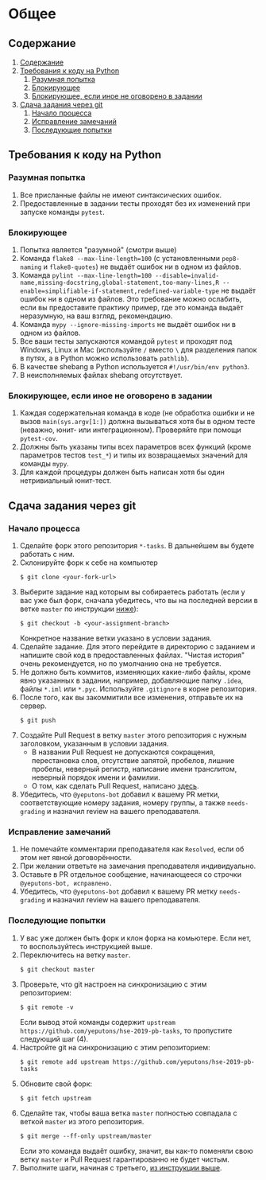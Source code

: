 # Общее
## Содержание
1. [Содержание](#содержание)
1. [Требования к коду на Python](#требования-к-коду-на-python)
    1. [Разумная попытка](#разумная-попытка)
    1. [Блокирующее](#блокирующее)
    1. [Блокирующее, если иное не оговорено в задании](#блокирующее-если-иное-не-оговорено-в-задании)
1. [Сдача задания через git](#сдача-задания-через-git)
    1. [Начало процесса](#начало-процесса)
	1. [Исправление замечаний](#исправление-замечаний)
    1. [Последующие попытки](#последующие-попытки)

## Требования к коду на Python
### Разумная попытка
1. Все присланные файлы не имеют синтаксических ошибок.
1. Предоставленные в задании тесты проходят без их изменений при запуске команды `pytest`.
### Блокирующее
1. Попытка является "разумной" (смотри выше)
1. Команда `flake8 --max-line-length=100` (с установленными `pep8-naming` и `flake8-quotes`) не выдаёт ошибок ни в одном из файлов.
1. Команда `pylint --max-line-length=100 --disable=invalid-name,missing-docstring,global-statement,too-many-lines,R --enable=simplifiable-if-statement,redefined-variable-type` не выдаёт ошибок ни в одном из файлов.
   Это требование можно ослабить, если вы предоставите практику пример, где это команда выдаёт неразумную, на ваш взгляд, рекомендацию.
1. Команда `mypy --ignore-missing-imports` не выдаёт ошибок ни в одном из файлов.
1. Все ваши тесты запускаются командой `pytest` и проходят под Windows, Linux и Mac (используйте `/` вместо `\` для разделения папок в путях, а в Python можно использовать `pathlib`).
1. В качестве shebang в Python используется `#!/usr/bin/env python3`.
1. В неисполняемых файлах shebang отсутствует.

### Блокирующее, если иное не оговорено в задании
1. Каждая содержательная команда в коде (не обработка ошибки и не вызов `main(sys.argv[1:])` должна вызываться
   хотя бы в одном тесте (неважно, юнит- или интеграционном).
   Проверяйте при помощи `pytest-cov`.
1. Должны быть указаны типы всех параметров всех функций (кроме параметров тестов `test_*`) и типы их возвращаемых значений для команды `mypy`.
1. Для каждой процедуры должен быть написан хотя бы один нетривиальный юнит-тест.

## Сдача задания через git
### Начало процесса
1. Сделайте форк этого репозитория `*-tasks`. В дальнейшем вы будете работать с ним.
1. Склонируйте форк к себе на компьютер
    ```
    $ git clone <your-fork-url>
    ```
1. Выберите задание над которым вы собираетесь работать (если у вас уже был форк, сначала убедитесь, что вы на последней версии в ветке `master` по инструкции [ниже](#последующие-попытки)):
    ```
    $ git checkout -b <your-assignment-branch>
    ```
    Конкретное название ветки указано в условии задания.
1. Сделайте задание. Для этого перейдите в директорию с заданием и напишите свой код в предоставленных файлах. "Чистая история" очень рекомендуется, но по умолчанию она не требуется.
1. Не должно быть коммитов, изменяющих какие-либо файлы, кроме явно указанных в задании, например, добавляющие папку `.idea`, файлы `*.iml` или `*.pyc`. Используйте `.gitignore` в корне репозитория.
1. После того, как вы закоммитили все изменения, отправьте их на сервер.
    ```
    $ git push
    ```
1. Создайте Pull Request в ветку `master` этого репозитория с нужным заголовком, указанным в условии задания.
    * В названии Pull Request не допускаются сокращения, перестановка слов, отсутствие запятой, пробелов, лишние пробелы,
      неверный регистр, написание имени транслитом, неверный порядок имени и фамилии.
    * О том, как сделать Pull Request, написано [здесь](https://help.github.com/articles/creating-a-pull-request/).
1. Убедитесь, что `@yeputons-bot` добавил к вашему PR метки, соответствующие
   номеру задания, номеру группы, а также `needs-grading` и назначил review
   на вашего преподавателя.

### Исправление замечаний
1. Не помечайте комментарии преподавателя как `Resolved`, если об этом
   нет явной договорённости.
1. При желании ответьте на замечания преподавателя индивидуально.
1. Оставьте в PR отдельное сообщение, начинающееся со строчки
   `@yeputons-bot, исправлено.`
1. Убедитесь, что `@yeputons-bot` добавил к вашему PR метку `needs-grading`
   и назначил review на вашего преподавателя.

### Последующие попытки
1. У вас уже должен быть форк и клон форка на комьютере. Если нет, то воспользуйтесь инструкцией выше.
2. Переключитесь на ветку `master`.
    ```
    $ git checkout master
    ```
3. Проверьте, что git настроен на синхронизацию с этим репозиторием:
    ```
    $ git remote -v
    ```
    Если вывод этой команды содержит `upstream https://github.com/yeputons/hse-2019-pb-tasks`, то пропустите
    следующий шаг (4).
4. Настройте git на синхронизацию с этим репозиторием:
    ```
    $ git remote add upstream https://github.com/yeputons/hse-2019-pb-tasks
    ```
5. Обновите свой форк:
    ```
    $ git fetch upstream
    ```
6. Сделайте так, чтобы ваша ветка `master` полностью совпадала с веткой `master` из этого репозитория.
    ```
    $ git merge --ff-only upstream/master
    ```
    Если это команда выдаёт ошибку, значит, вы как-то поменяли свою ветку `master` и Pull Request гарантированно не будет чистым.
7. Выполните шаги, начиная с третьего, [из инструкции выше](#начало-процесса).
